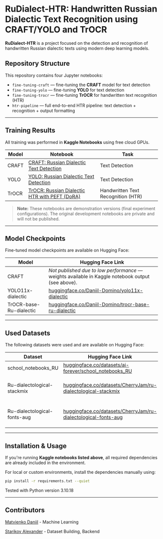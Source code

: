 # RuDialect-HTR: Handwritten Russian Dialectic Text Recognition using CRAFT/YOLO and TrOCR
**RuDialect-HTR** is a project focused on the detection and recognition of handwritten Russian dialectic texts using modern deep learning models.

## Repository Structure

This repository contains four Jupyter notebooks:

- `fine-tuning-craft` — fine-tuning the **CRAFT** model for text detection
- `fine-tuning-yolo` — fine-tuning **YOLO** for text detection
- `fine-tuning-trocr` — fine-tuning **TrOCR** for handwritten text recognition (HTR)
- `htr-pipeline` — full end-to-end HTR pipeline: text detection + recognition + output formatting

---

## Training Results

All training was performed in **Kaggle Notebooks** using free cloud GPUs.

| Model | Notebook                                                                                                                                | Task                               |
| ----- | --------------------------------------------------------------------------------------------------------------------------------------- | ---------------------------------- |
| CRAFT | [CRAFT: Russian Dialectic Text Detection](https://www.kaggle.com/code/daniilmatvienko/craft-russian-dialectic-text-detection/output)    | Text Detection                     |
| YOLO  | [YOLO: Russian Dialectic Text Detection](https://www.kaggle.com/code/daniilmatvienko/yolo-russian-dialectic-text-detection)             | Text Detection                     |
| TrOCR | [TrOCR: Russian Dialectic HTR with PEFT (DoRA)](https://www.kaggle.com/code/daniilmatvienko/trocr-russian-dialectic-htr-with-peft-dora) | Handwritten Text Recognition (HTR) |

> **Note:** These notebooks are demonstration versions (final experiment configurations). The original development notebooks are private and will not be published.

---

## Model Checkpoints

Fine-tuned model checkpoints are available on Hugging Face:

| Model                   | Hugging Face Link                                                                                                    |
| ----------------------- | -------------------------------------------------------------------------------------------------------------------- |
| CRAFT                   | *Not published due to low performance* — weights available in Kaggle notebook output (see above).                    |
| YOLO11x-dialectic       | [huggingface.co/Daniil-Domino/yolo11x-dialectic](https://huggingface.co/Daniil-Domino/yolo11x-dialectic)             |
| TrOCR-base-Ru-dialectic | [huggingface.co/Daniil-Domino/trocr-base-ru-dialectic](https://huggingface.co/Daniil-Domino/trocr-base-ru-dialectic) |

---

## Used Datasets

The following datasets were used and are available on Hugging Face:

| Dataset                      | Hugging Face Link                                                                                                                        | Task                               |
| ---------------------------- | ---------------------------------------------------------------------------------------------------------------------------------------- | ---------------------------------- |
| school_notebooks_RU          | [huggingface.co/datasets/ai-forever/school_notebooks_RU](https://huggingface.co/datasets/ai-forever/school_notebooks_RU)                 | Text Detection                     |
| Ru-dialectological-stackmix  | [huggingface.co/datasets/CherryJam/ru-dialectological-stackmix](https://huggingface.co/datasets/CherryJam/ru-dialectological-stackmix)   | Handwritten Text Recognition (HTR) |
| Ru-dialectological-fonts-aug | [huggingface.co/datasets/CherryJam/ru-dialectological-fonts-aug](https://huggingface.co/datasets/CherryJam/ru-dialectological-fonts-aug) | Handwritten Text Recognition (HTR) |

---

## Installation & Usage

If you're running **Kaggle notebooks listed above**, all required dependencies are already included in the environment.

For local or custom environments, install the dependencies manually using:

```bash
pip install -r requirements.txt --quiet
```
Tested with Python version 3.10.18

---

## Contributors
[Matvienko Daniil](https://github.com/SaylesMand) - Machine Learning

[Starikov Alexander](https://github.com/ACherryJam) - Dataset Building, Backend
